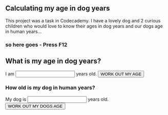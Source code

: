 <script>
  function ageInDogYears(age=21) {
    let earlyYears = 2;
    let smallDog = earlyYears * 10.5;
    let laterYears= age-2;
    let bigDog = laterYears * 4;
    let calculatedAge = smallDog+bigDog;
    console.log(`You are ${age}, that's ${calculatedAge} in dog years.`);
}

function ageInHumanYears(dogAge=1) {
    let childhood = 2;
    let littleDog = childhood * 10.5;
    let adulthood = dogAge-2;
    let grownUpDog = adulthood * 4;
    if(dogAge <=2){
        let babyDog = dogAge * 10.5;
        console.log(`Your dog is ${dogAge}, that's ${babyDog} in human Years.`);
    }else{
        let adjustedAge = littleDog + grownUpDog;
        console.log(`Your dog is ${dogAge}, that's ${adjustedAge} in human Years.`);
    }
}
</script>

## Calculating my age in dog years

This project was a task in Codecademy. 
I have a lovely dog and 2 curious children who would love to know their ages in dog years 
and our dogs age in human years...

### so here goes - **Press F12**

## What is my age in dog years?

I am <input type="number" id="age" name="age"/> years old. 
<input type="button" onclick="ageInDogYears()" value="WORK OUT MY AGE" />

### How old is my dog in human years?

My dog is <input type="number" id="age" name="age"/> years old.
<input type="button" onclick="ageInHumanYears" value="WORK OUT MY DOGS AGE" />

